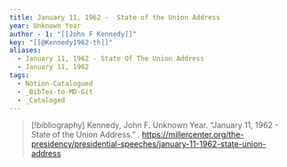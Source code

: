 ```yaml
---
title: January 11, 1962 -  State of the Union Address
year: Unknown Year
author - 1: "[[John F Kennedy]]"
key: "[[@Kennedy1962-th]]"
aliases:
  - January 11, 1962 - State Of The Union Address
  - January 11, 1962
tags:
  - Notion-Catalogued
  - _BibTex-to-MD-Git
  - _Cataloged
---
```


> [!bibliography]
> Kennedy, John F. Unknown Year. “January 11, 1962 -  State of the Union Address.” . https://millercenter.org/the-presidency/presidential-speeches/january-11-1962-state-union-address